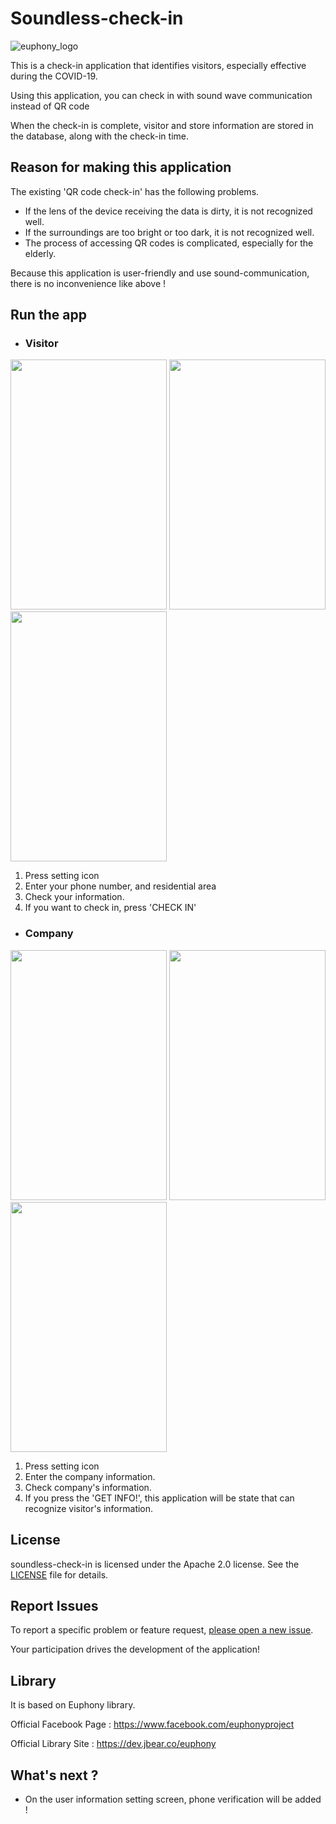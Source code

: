 # Soundless-check-in

![euphony_logo](https://user-images.githubusercontent.com/8490058/129358383-14b6f34d-9264-4c49-9538-3ef2e62a6490.png)

This is a check-in application that identifies visitors, especially effective during the COVID-19.

Using this application, you can check in with sound wave communication instead of QR code

When the check-in is complete, visitor and store information are stored in the database, along with the check-in time. 

## Reason for making this application

The existing 'QR code check-in'  has the following problems.

* If the lens of the device receiving the data is dirty, it is not recognized well.
* If the surroundings are too bright or too dark, it is not recognized well.
* The process of accessing QR codes is complicated, especially for the elderly.

Because this application is user-friendly and use sound-communication,  there is no inconvenience like above !

## Run the app
* ### Visitor
 
<img src="https://user-images.githubusercontent.com/88221233/131532711-abb92781-f300-46c2-9d2e-4ad47cd81403.png"  width="250" height="400"/>  <img src="https://user-images.githubusercontent.com/88221233/131532769-1bdbd2ff-56ea-4055-81c8-b08befa37f9f.png"  width="250" height="400"/> <img src="https://user-images.githubusercontent.com/88221233/131533427-011db8af-8c86-4645-b61a-37e64430e25f.png"  width="250" height="400"/>
1. Press setting icon
2. Enter your phone number, and residential area
3. Check your information.
4. If you want to check in, press 'CHECK IN'

* ### Company

<img src="https://user-images.githubusercontent.com/88221233/131533525-4cf5e19e-2595-4fc7-9f87-275cdf25192b.png"  width="250" height="400"/>  <img src="https://user-images.githubusercontent.com/88221233/131533585-aef37658-a134-4a2e-9b3c-010d9e160a95.png"  width="250" height="400"/> <img src="https://user-images.githubusercontent.com/88221233/131533642-5e1c360e-0246-4086-9c0e-47b5564e6cdd.png"  width="250" height="400"/>
1. Press setting icon
2. Enter the company information.
3. Check company's information.
4. If you press the 'GET INFO!', this application will be state that can recognize visitor's information.

## License

soundless-check-in is licensed under the Apache 2.0 license. See the [LICENSE](https://github.com/euphony-io/soundless-check-in/blob/master/LICENSE) file for details.

## Report Issues

To report a specific problem or feature request, [please open a new issue](https://github.com/euphony-io/soundless-check-in/issues/new/choose). 

Your participation drives the development of the application!

## Library

It is based on Euphony library. 

Official Facebook Page : https://www.facebook.com/euphonyproject

Official Library Site : https://dev.jbear.co/euphony

## What's next ?

- On the user information setting screen, phone verification will be added !




